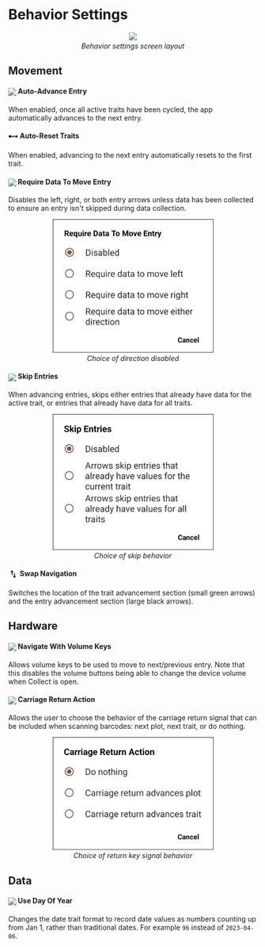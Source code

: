 Behavior Settings
=================

<figure align="center" class="image">
  <img src="_static/images/settings/behavior/settings_behavior_framed.png" width="350px"> 
  <figcaption><i>Behavior settings screen
layout</i></figcaption> 
</figure>

Movement
--------

#### <img ref="advance-entry" style="vertical-align: middle;" src="_static/icons/settings/behavior/repeat.png" width="20px"> Auto-Advance Entry

When enabled, once all active traits have been cycled, the app
automatically advances to the next entry.

#### <img ref="advance-trait" style="vertical-align: middle;" src="_static/icons/settings/behavior/ray-start-arrow.png" width="20px"> Auto-Reset Traits
When enabled, advancing to the next entry automatically resets to the first trait.

#### <img ref="arrow" style="vertical-align: middle;" src="_static/icons/settings/behavior/unfold-more-vertical.png" width="20px"> Require Data To Move Entry

Disables the left, right, or both entry arrows unless data has been
collected to ensure an entry isn't skipped during data collection.

<figure align="center" class="image">
  <img src="_static/images/settings/behavior/settings_behavior_require_data.png" width="325px"> 
  <figcaption><i>Choice of direction
disabled</i></figcaption> 
</figure>

#### <img ref="skip" style="vertical-align: middle;" src="_static/icons/settings/behavior/eye-off.png" width="20px"> Skip Entries

When advancing entries, skips either entries that already have data for
the active trait, or entries that already have data for all traits.

<figure align="center" class="image">
  <img src="_static/images/settings/behavior/settings_behavior_skip_entries.png" width="325px"> 
  <figcaption><i>Choice of skip
behavior</i></figcaption> 
</figure>

#### <img ref="flip" style="vertical-align: middle;" src="_static/icons/settings/behavior/swap-vertical.png" width="20px"> Swap Navigation

Switches the location of the trait advancement section (small green arrows) and the entry advancement section (large black arrows).

Hardware
--------

#### <img ref="volume" style="vertical-align: middle;" src="_static/icons/settings/behavior/contrast-box.png" width="20px"> Navigate With Volume Keys

Allows volume keys to be used to move to next/previous entry. Note that
this disables the volume buttons being able to change the device volume
when Collect is open.

#### <img ref="return" style="vertical-align: middle;" src="_static/icons/settings/behavior/keyboard-return.png" width="20px"> Carriage Return Action

Allows the user to choose the behavior of the carriage return signal that can
be included when scanning barcodes: next plot, next trait, or do
nothing.

<figure align="center" class="image">
  <img src="_static/images/settings/behavior/settings_behavior_return.png" width="325px"> 
  <figcaption><i>Choice of return key signal
behavior</i></figcaption> 
</figure>

Data
----

#### <img ref="day" style="vertical-align: middle;" src="_static/icons/settings/behavior/calendar-today.png" width="20px"> Use Day Of Year

Changes the date trait format to record date values as numbers counting
up from Jan 1, rather than traditional dates. For example `96` instead
of `2023-04-06`.